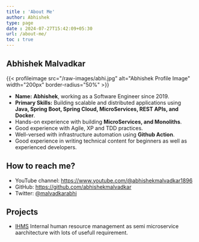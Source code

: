 ```yaml
---
title : 'About Me'
author: Abhishek
type: page
date : 2024-07-27T15:42:09+05:30
url: /about-me/
toc : true
---
```


## Abhishek Malvadkar

{{< profileimage src="/raw-images/abhi.jpg" alt="Abhishek Profile Image" width="200px" border-radius="50%" >}}

* **Name:** **Abhishek**, working as a Software Engineer since 2019.
* **Primary Skills:** Building scalable and distributed applications using 
**Java, Spring Boot, Spring Cloud, MicroServices, REST APIs, and Docker**.
* Hands-on experience with building **MicroServices, and Monoliths**.
* Good experience with Agile, XP and TDD practices. 
* Well-versed with infrastructure automation using **Github Action**.
* Good experience in writing technical content for beginners as well as experienced developers.


## How to reach me?
* YouTube channel: https://www.youtube.com/@abhishekmalvadkar1896
* GitHub: https://github.com/abhishekmalvadkar
* Twitter: [@malvadkarabhi](https://twitter.com/malvadkarabhi)

## Projects
* [IHMS](https://github.com/abhishekmalvadkar?tab=repositories&q=ihms&type=&language=&sort=)
  Internal human resource management as semi microservice aarchitecture with lots of usefull requirement.